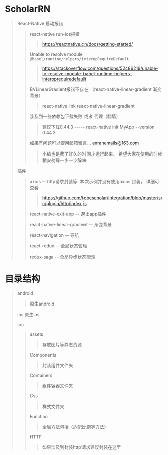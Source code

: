 # ScholarRN
> React-Native 启动报错
>>  react-native run-ios报错
>>> https://reactnative.cn/docs/getting-started/
>>
>> Unable to resolve module `@babel/runtime/helpers/interopRequireDefault`
>>> https://stackoverflow.com/questions/52486219/unable-to-resolve-module-babel-runtime-helpers-interoprequiredefault
>>
>> BVLinearGradient报错不存在 （react-native-linear-gradient 渐变背景）
>>> react-native link react-native-linear-gradient
>>
>> 涉及到一些依赖包下载失败 或者 代理（翻墙）
>>> 建议下载0.44.3  -----  react-native init MyApp --version 0.44.3
>>
>> 如果有问题可以使用邮箱留言... anranemails@163.com
>>> 小编也是费了好久的时间才运行起来、 希望大家在使用的时候稍安勿躁一步一步解决
>
> 插件
>> axios -- http请求封装等. 本次示例并没有使用axios 封装， 详细可查看
>>> https://github.com/tobescholar/Integration/blob/master/src/plugin/http/index.js
>>
>> react-native-exit-app -- 退出app插件
>>
>> react-native-linear-gradient -- 渐变背景
>> 
>> react-navigation -- 导航
>> 
>> react-redux -- 全局状态管理
>>
>> redux-saga -- 全局异步状态管理
>>
# 目录结构
> android
>> 原生android
>
> ios
  原生ios
>
> src
>> assets
>>> 存放图片等静态资源
>> 
>> Components
>>> 封装组件文件夹
>> 
>> Containers
>>> 组件容器文件夹
>>
>> Css
>>> 样式文件夹
>>
>> Function
>>> 全局方法包括（适配比例等方法）
>>
>> HTTP
>>> 如果涉及到封装http请求建议封装在这里

